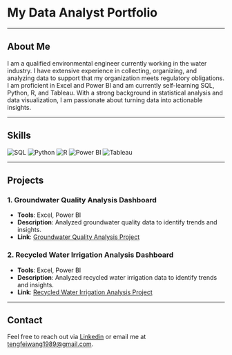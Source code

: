 # My Data Analyst Portfolio

---

## About Me

I am a qualified environmental engineer currently working in the water industry. I have extensive experience in collecting, organizing, and analyzing data to support that my organization meets regulatory obligations. I am proficient in Excel and Power BI and am currently self-learning SQL, Python, R, and Tableau. With a strong background in statistical analysis and data visualization, I am passionate about turning data into actionable insights.

---

## Skills

![SQL](https://img.shields.io/badge/SQL-336791?style=for-the-badge&logo=postgresql&logoColor=white)
![Python](https://img.shields.io/badge/Python-3776AB?style=for-the-badge&logo=python&logoColor=white)
![R](https://img.shields.io/badge/R-276DC3?style=for-the-badge&logo=r&logoColor=white)
![Power BI](https://img.shields.io/badge/Power%20BI-F2C811?style=for-the-badge&logo=powerbi&logoColor=white)
![Tableau](https://img.shields.io/badge/Tableau-E97627?style=for-the-badge&logo=tableau&logoColor=white)


---

## Projects

### 1. Groundwater Quality Analysis Dashboard

- **Tools**: Excel, Power BI
- **Description**: Analyzed groundwater quality data to identify trends and insights.
- **Link**: [Groundwater Quality Analysis Project](https://github.com/ttfwang/groundwater_quality_analysis)


### 2. Recycled Water Irrigation Analysis Dashboard

- **Tools**: Excel, Power BI
- **Description**: Analyzed recycled water irrigation data to identify trends and insights.
- **Link**: [Recycled Water Irrigation Analysis Project](https://github.com/ttfwang/recyled_water_irrigation_usage_pattern_analysis)

---

## Contact

Feel free to reach out via [Linkedin](https://www.linkedin.com/in/tengfei-wang) or email me at tengfeiwang1989@gmail.com.

